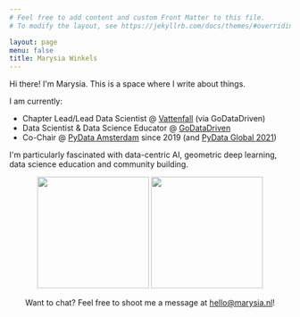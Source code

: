 ```yaml
---
# Feel free to add content and custom Front Matter to this file.
# To modify the layout, see https://jekyllrb.com/docs/themes/#overriding-theme-defaults

layout: page
menu: false
title: Marysia Winkels
---
```



Hi there! I'm Marysia. This is a space where I write about things. 

I am currently: 
* Chapter Lead/Lead Data Scientist @ [Vattenfall](https://vattenfall.com) (via GoDataDriven)
* Data Scientist & Data Science Educator @ [GoDataDriven](https://godatadriven.com)
* Co-Chair @ [PyData Amsterdam](http://amsterdam.pydata.org) since 2019 (and [PyData Global 2021](https://pydata.org/global2021/))

I'm particularly fascinated with data-centric AI, geometric deep learning, data science education and community building.

<center> 
<p>
  <img src="../assets/dogsds-round.png" height="200" />
  <img src="../assets/vhto-round.png" height="200" /> 
</p>
</center>


<!--![](../assets/dogsds-round.png)

![](../assets/vhto-round.png) -->

<center> 
Want to chat? Feel free to shoot me a message at <a href="mailto:hello@marysia.nl">hello@marysia.nl</a>!
</center>
